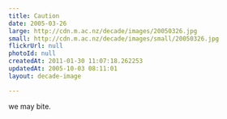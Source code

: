 ```yaml
---
title: Caution
date: 2005-03-26
large: http://cdn.m.ac.nz/decade/images/20050326.jpg
small: http://cdn.m.ac.nz/decade/images/small/20050326.jpg
flickrUrl: null
photoId: null
createdAt: 2011-01-30 11:07:18.262253
updatedAt: 2005-10-03 08:11:01
layout: decade-image

---
```

we may bite.

